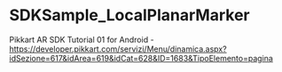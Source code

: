 # SDKSample_LocalPlanarMarker
Pikkart AR SDK Tutorial 01 for Android - 
https://developer.pikkart.com/servizi/Menu/dinamica.aspx?idSezione=617&idArea=619&idCat=628&ID=1683&TipoElemento=pagina
